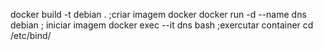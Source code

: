 docker build -t debian . ;criar imagem docker
docker run -d --name dns debian ; iniciar imagem
docker exec --it dns bash  ;exercutar container
cd /etc/bind/